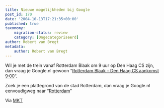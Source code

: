 ```yaml
---
title: Nieuwe mogelijkheden bij Google
post_id: 170
date: '2004-10-13T17:21:35+00:00'
published: true
taxonomy:
    migration-status: review
    category: [Ongecategoriseerd]
author: Robert van Bregt
metadata:
    author: Robert van Bregt
---
```

Wil je met de trein vanaf Rotterdam Blaak om 9 uur op Den Haag CS zijn, dan vraag je Google.nl gewoon “[Rotterdam Blaak – Den Haag CS aankomst 9:00](http://www.google.nl/search?hl=nl&q=Rotterdam+Blaak+-+Den+Haag+CS+aankomst+09%3A00&lr=)“.

Zoek je een plattegrond van de stad Rotterdam, dan vraag je Google.nl eenvoudigweg naar “[Rotterdam](http://www.google.nl/search?hl=nl&q=Rotterdam&lr=)”

Via [MKT](http://www.mijnkopthee.nl/archive/2004/10/13/google)